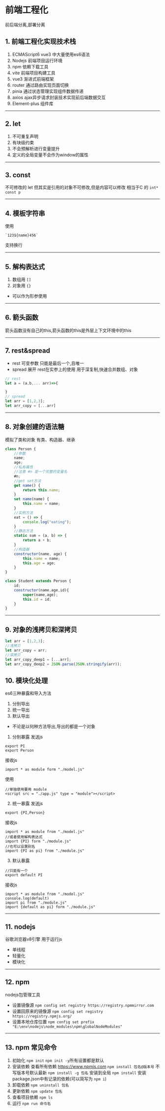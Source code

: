 # 前端工程化
前后端分离,部署分离

## 1. 前端工程化实现技术栈
1. ECMAScript6 vue3 中大量使用es6语法
2. Nodejs 前端项目运行环境
3. npm 依赖下载工具
4. vite 前端项目构建工具
5. vue3 渐进式前端框架
6. router 通过路由实现页面切换
7. pinia 通过状态管理实现组件数据传递
8. axios ajax异步请求封装技术实现前后端数据交互
9. Element-plus 组件库 

***

## 2. let
1. 不可重复声明
2. 有块级约束
3. 不会预解析进行变量提升
4. 定义的全局变量不会作为window的属性

***

## 3. const
不可修改的 let
但其实是引用的对象不可修改,但是内容可以修改
相当于C 的 `int* const p`

***

## 4. 模板字符串
使用
```
`123${name}456`
```
支持换行

***

## 5. 解构表达式
1. 数组用 `[]`
2. 对象用 `{}`
+ 可以作为形参使用

***

## 6. 箭头函数
箭头函数没有自己的this,箭头函数的this是外层上下文环境中的this

***

## 7. rest&spread
+ rest
可变参数
只能是最后一个,且唯一
+ spread
展开
rest在实参上的使用
用于深复制,快速合并数组、对象
```javascript
// rest
let a = (a,b,... arr)=>{

}
// spread
let arr = [1,2,3];
let arr_copy = [...arr]
```

***

## 8. 对象创建的语法糖
模拟了类和对象
有类、构造器、继承
```javascript
class Person {
    //参数
    name;
    age;
    //私有属性
    //注意 #n 是一个完整的变量名
    #n;
    //get set方法
    get name() {
        return this.name;
    }
    set name(name) {
        this.name = name;
    }
    //实例方法
    eat = () => {
        console.log("eating");
    }
    //静态方法
    static sum = (a, b) => {
        return a + b;
    }
    //构造器
    constructor(name, age) {
        this.name = name;
        this.age = age;
    }
}

class Student extends Person {
    id;
    constructor(name,age,id){
        super(name,age);
        this.id = id;
    }
}
```

***

## 9. 对象的浅拷贝和深拷贝
```javascript
let arr = [1,2,3];
//浅拷贝
let arr_copy = arr;
//深拷贝
let arr_copy_deep1 = [...arr];
let arr_copy_deep2 = JSON.parse(JSON.stringify(arr));
```

## 10. 模块化处理
es6三种暴露和导入方法
1. 分别导出
2. 统一导出
3. 默认导出
+ 不论是以何种方法导出,导出的都是一个对象
1. 分别暴露
发送js
```
export PI
export Person
```
接收js
```
import * as module form "./model.js"
```
使用
```
//单独使用要用 module
<script src = "./app.js" type = "module"></script>
```
2. 统一暴露
发送js
```
export {PI,Person}
```
接收js
```
import * as module from "./model.js"
//或者使用解构表达式
import {PI} form "./module.js"
//也可以设置别名
import {PI as pi} from "./module.js"
```
3. 默认暴露
```
//只能有一个
export default PI
```
接收js
```
import * as module from "./model.js"
console.log(default)
import pi from "./module.js"
import {default as pi} form "./module.js"
```

***

## 11. nodejs
谷歌浏览器v8引擎
用于运行js
+ 单线程
+ 轻量化
+ 模块化

***

## 12. npm
nodejs包管理工具
+ 设置镜像源 `npm config set registry https://registry.npmmirror.com`
+ 设置回原来的镜像源 `npm config set registry https://registry.npmjs.org/`
+ 设置本地仓库位置 `npm config set prefix "E:\env\nodejs\node_modules\npm\globalNodeModules"`

***

## 13. npm 常见命令
1. 初始化
`npm init`
`npm init -y`所有设置都是默认
2. 安装依赖
查看所有依赖 https://www.npmjs.com
`npm install 包名@版本号` 不写版本号默认最新
`npm install -g 包名` 安装到全局
`npm install` 安装package.json中有记录的依赖(可以简写为 `npm i`)
3. 卸载依赖
`npm uninstall 包名`
4. 更新依赖
`npm update 包名`
5. 查看项目依赖
`npm ls`
6. 运行
`npm run 命令名`